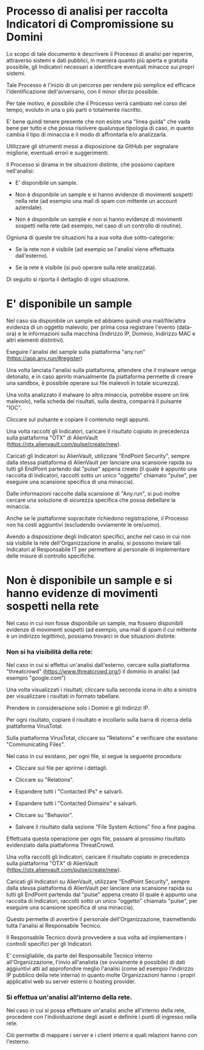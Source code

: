 # Processo di analisi per raccolta Indicatori di Compromissione su Domini

Lo scopo di tale documento è descrivere il Processo di analisi per reperire, attraverso sistemi e dati pubblici, in maniera quanto più aperta e gratuita possibile, gli Indicatori necessari a identificare eventuali minacce sui propri sistemi.

Tale Processo è l'inizio di un percorso per rendere più semplice ed efficace l'identificazione dell'avversario, con il minor sforzo possibile.

Per tale motivo, è possibile che il Processo verrà cambiato nel corso del tempo, evoluto in una o più parti o totalmente riscritto.

E' bene quindi tenere presente che non esiste una "linea guida" che vada bene per tutto e che possa risolvere qualunque tipologia di caso, in quanto cambia il tipo di minaccia e il modo di affrontarla e/o analizzarla.

Utilizzare gli strumenti messi a disposizione da GitHub per segnalare migliorie, eventuali errori e suggerimenti.

Il Processo si dirama in tre situazioni distinte, che possono capitare nell'analisi:

- E' disponibile un sample.

- Non è disponibile un sample e si hanno evidenze di movimenti sospetti nella rete (ad esempio una mail di spam con mittente un account aziendale).

- Non è disponibile un sample e non si hanno evidenze di movimenti sospetti nella rete (ad esempio, nel caso di un controllo di routine).

Ogniuna di queste tre situazioni ha a sua volta due sotto-categorie:

- Se la rete non è visibile (ad esempio se l'analisi viene effettuata dall'esterno).

- Se la rete è visibile (si può operare sulla rete analizzata).

Di seguito si riporta il dettaglio di ogni situazione.

# E' disponibile un sample

Nel caso sia disponibile un sample ed abbiamo quindi una mail/file/altra evidenza di un oggetto malevolo, per prima cosa registrare l'evento (data-ora) e le informazioni sulla macchina (Indirizzo IP, Dominio, Indirizzo MAC e altri elementi distintivi).

Eseguire l'analisi del sample sulla piattaforma "any.run" (https://app.any.run/#register)

Una volta lanciata l'analisi sulla piattaforma, attendere che il malware venga detonato, e in caso aprirlo manualmente (la piattaforma permette di creare una sandbox, è possibile operare sui file malevoli in totale sicurezza).

Una volta analizzato il malware (o altra minaccia, potrebbe essere un link malevolo), nella scheda dei risultati, sulla destra, comparirà il pulsante "IOC".

Cliccare sul pulsante e copiare il contenuto negli appunti.

Una volta raccolti gli Indicatori, caricare il risultato copiato in precedenza sulla piattaforma "OTX" di AlienVault (https://otx.alienvault.com/pulse/create/new).

Caricati gli Indicatori su AlienVault, utilizzare "EndPoint Security", sempre dalla stessa piattaforma di AlienVault per lanciare una scansione rapida su tutti gli EndPoint partendo dal "pulse" appena creato (il quale è appunto una raccolta di Indicatori, raccolti sotto un unico "oggetto" chiamato "pulse", per eseguire una scansione specifica di una minaccia).

Dalle informazioni raccolte dalla scansione di "Any.run", si può inoltre cercare una soluzione di sicurezza specifica che possa debellare la minaccia.

Anche se le piattaforme sopracitate richiedono registrazione, il Processo non ha costi aggiuntivi (escludendo ovviamente le ore/uomo).

Avendo a disposizione degli Indicatori specifici, anche nel caso in cui non sia visibile la rete dell'Organizzazione in analisi, si possono inviare tali Indicatori al Responsabile IT per permettere al personale di implementare delle misure di controllo specifiche.

# Non è disponibile un sample e si hanno evidenze di movimenti sospetti nella rete

Nel caso in cui non fosse disponibile un sample, ma fossero disponibili evidenze di movimenti sospetti (ad esempio, una mail di spam il cui mittente è un indirizzo legittimo), possiamo trovarci in due situazioni distinte:

### Non si ha visibilità della rete:

Nel caso in cui si effettui un'analisi dall'esterno, cercare sulla piattaforma "threatcrowd" (https://www.threatcrowd.org/) il dominio in analisi (ad esempio "google.com")

Una volta visualizzati i risultati, cliccare sulla seconda icona in alto a sinistra per visualizzare i risultati in formato tabellare.

Prendere in considerazione solo i Domini e gli Indirizzi IP.

Per ogni risultato, copiare il risultato e incollarlo sulla barra di ricerca della piattaforma VirusTotal.

Sulla piattaforma VirusTotal, cliccare su "Relations" e verificare che esistano "Communicating Files".

Nel caso in cui esistano, per ogni file, si segue la seguente procedura:

- Cliccare sul file per aprirne i dettagli.

- Cliccare su "Relations".

- Espandere tutti i "Contacted IPs" e salvarli.

- Espandere tutti i "Contacted Domains" e salvarli.

- Cliccare su "Behavior".

- Salvare il risultato dalla sezione "File System Actions" fino a fine pagina.

Effettuata questa operazione per ogni file, passare al prossimo risultato evidenziato dalla piattaforma ThreatCrowd.

Una volta raccolti gli Indicatori, caricare il risultato copiato in precedenza sulla piattaforma "OTX" di AlienVault (https://otx.alienvault.com/pulse/create/new).

Caricati gli Indicatori su AlienVault, utilizzare "EndPoint Security", sempre dalla stessa piattaforma di AlienVault per lanciare una scansione rapida su tutti gli EndPoint partendo dal "pulse" appena creato (il quale è appunto una raccolta di Indicatori, raccolti sotto un unico "oggetto" chiamato "pulse", per eseguire una scansione specifica di una minaccia).

Questo permette di avvertire il personale dell'Organizzazione, trasmettendo tutta l'analisi al Responsabile Tecnico.

Il Responsabile Tecnico dovrà provvedere a sua volta ad implementare i controlli specifici per gli Indicatori.

E' consigliabile, da parte del Responsabile Tecnico interno all'Organizzazione, l'invio all'analista (se ovviamente è possibile) di dati aggiuntivi atti ad approfondire meglio l'analisi (come ad esempio l'indirizzo IP pubblico della rete interna) in quanto molte Organizzazioni hanno i propri applicativi web su server esterni o hosting provider.

### Si effettua un'analisi all'interno della rete.

Nel caso in cui si possa effettuare un'analisi anche all'interno della rete, procedere con l'individuazione degli asset e definire i punti di ingresso nella rete.

Ciò permette di mappare i server e i client interni e quali relazioni hanno con l'esterno.

